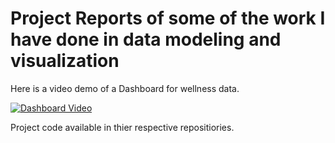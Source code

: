 # Project Reports of some of the work I have done in data modeling and visualization
Here is a video demo of a Dashboard for wellness data.

[![Dashboard Video](https://img.youtube.com/vi/YvdC8PI_50g/default.jpg)](https://www.youtube.com/watch?v=YvdC8PI_50g "Dashboard Presentation")

Project code available in thier respective repositiories.
